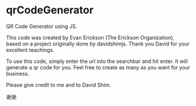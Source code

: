 # qrCodeGenerator
QR Code Generator using JS. 

This code was created by Evan Erickson (The Erickson Organization), based on a project originally done by davidshimjs. Thank you David for your excellent teachings.

To use this code, simply enter the url into the searchbar and hit enter. It will generate a qr code for you. Feel free to create as many as you want for your business. 

Please give credit to me and to David Shim.

谢谢